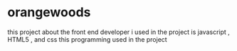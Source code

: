 # orangewoods
this project about the front end developer i used in the project is javascript , HTML5 , and css this programming used in the project 
